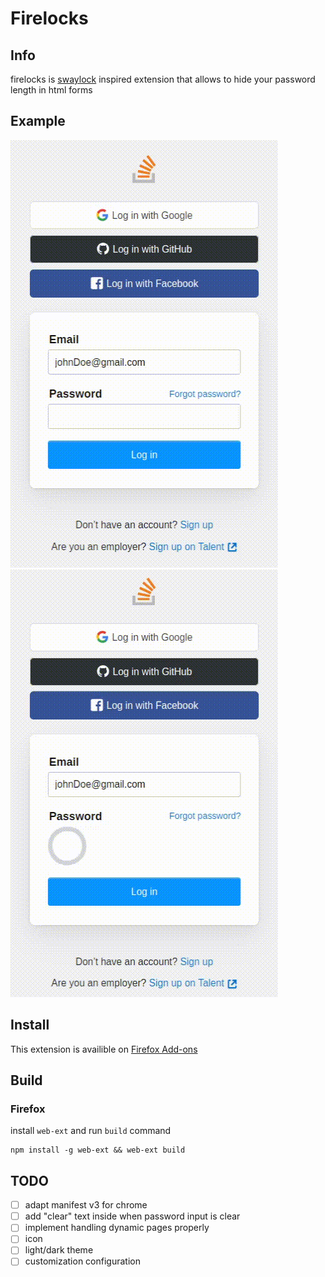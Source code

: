 # Firelocks
## Info
firelocks is [swaylock](https://github.com/swaywm/swaylock) inspired extension that allows to hide your password length in html forms

## Example

![no examples?;( ](/for_readme/no_firelocks.gif)
![no examples?;( ](/for_readme/firelocks.gif)

## Install

This extension is availible on [Firefox Add-ons](https://addons.mozilla.org/ru/firefox/addon/firelocks/)

## Build

### Firefox
install `web-ext` and run `build` command

    npm install -g web-ext && web-ext build



## TODO
* [ ] adapt manifest v3 for chrome
* [ ] add "clear" text inside when password input is clear
* [ ] implement handling dynamic pages properly
* [ ] icon
* [ ] light/dark theme
* [ ] customization configuration